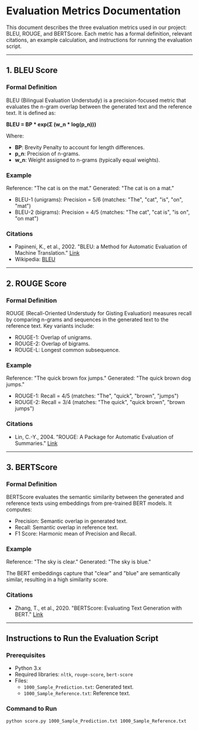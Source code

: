 # Evaluation Metrics Documentation

This document describes the three evaluation metrics used in our project: BLEU, ROUGE, and BERTScore. Each metric has a formal definition, relevant citations, an example calculation, and instructions for running the evaluation script.

---

## 1. BLEU Score

### Formal Definition
BLEU (Bilingual Evaluation Understudy) is a precision-focused metric that evaluates the n-gram overlap between the generated text and the reference text. It is defined as:

**BLEU = BP * exp(Σ (w_n * log(p_n)))**

Where:
- **BP**: Brevity Penalty to account for length differences.
- **p_n**: Precision of n-grams.
- **w_n**: Weight assigned to n-grams (typically equal weights).

### Example
Reference: "The cat is on the mat."
Generated: "The cat is on a mat."

- BLEU-1 (unigrams): Precision = 5/6 (matches: "The", "cat", "is", "on", "mat")
- BLEU-2 (bigrams): Precision = 4/5 (matches: "The cat", "cat is", "is on", "on mat")

### Citations
- Papineni, K., et al., 2002. "BLEU: a Method for Automatic Evaluation of Machine Translation." [Link](https://aclanthology.org/P02-1040/)
- Wikipedia: [BLEU](https://en.wikipedia.org/wiki/BLEU)

---

## 2. ROUGE Score

### Formal Definition
ROUGE (Recall-Oriented Understudy for Gisting Evaluation) measures recall by comparing n-grams and sequences in the generated text to the reference text. Key variants include:
- ROUGE-1: Overlap of unigrams.
- ROUGE-2: Overlap of bigrams.
- ROUGE-L: Longest common subsequence.

### Example
Reference: "The quick brown fox jumps."
Generated: "The quick brown dog jumps."

- ROUGE-1: Recall = 4/5 (matches: "The", "quick", "brown", "jumps")
- ROUGE-2: Recall = 3/4 (matches: "The quick", "quick brown", "brown jumps")

### Citations
- Lin, C.-Y., 2004. "ROUGE: A Package for Automatic Evaluation of Summaries." [Link](https://aclanthology.org/W04-1013/)

---

## 3. BERTScore

### Formal Definition
BERTScore evaluates the semantic similarity between the generated and reference texts using embeddings from pre-trained BERT models. It computes:
- Precision: Semantic overlap in generated text.
- Recall: Semantic overlap in reference text.
- F1 Score: Harmonic mean of Precision and Recall.

### Example
Reference: "The sky is clear."
Generated: "The sky is blue."

The BERT embeddings capture that "clear" and "blue" are semantically similar, resulting in a high similarity score.

### Citations
- Zhang, T., et al., 2020. "BERTScore: Evaluating Text Generation with BERT." [Link](https://arxiv.org/abs/1904.09675)

---

## Instructions to Run the Evaluation Script

### Prerequisites
- Python 3.x
- Required libraries: `nltk`, `rouge-score`, `bert-score`
- Files:
  - `1000_Sample_Prediction.txt`: Generated text.
  - `1000_Sample_Reference.txt`: Reference text.

### Command to Run
```bash
python score.py 1000_Sample_Prediction.txt 1000_Sample_Reference.txt
